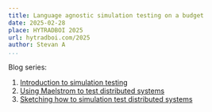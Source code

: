 ```yaml
---
title: Language agnostic simulation testing on a budget
date: 2025-02-28
place: HYTRADBOI 2025
url: hytradboi.com/2025
author: Stevan A
...
```


Blog series:

1. [Introduction to simulation
   testing](https://github.com/pragma-org/simulation-testing/blob/main/blog/src/00-introduction.md)
2. [Using Maelstrom to test distributed
   systems](https://github.com/pragma-org/simulation-testing/blob/main/blog/src/02-maelstrom-testing-echo-example.md)
3. [Sketching how to simulation test distributed
   systems](https://github.com/pragma-org/simulation-testing/blob/main/blog/src/03-simulation-testing-echo-example.md)

